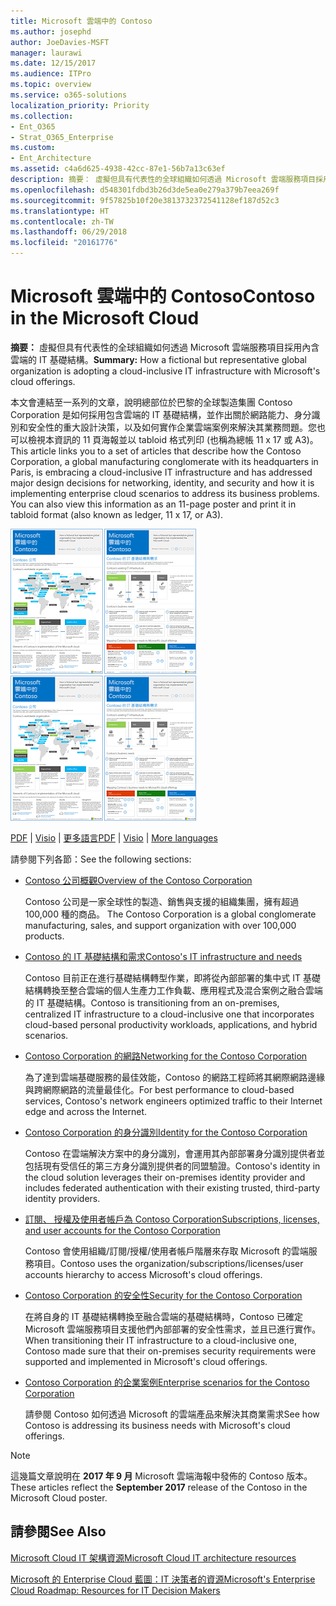 ```yaml
---
title: Microsoft 雲端中的 Contoso
ms.author: josephd
author: JoeDavies-MSFT
manager: laurawi
ms.date: 12/15/2017
ms.audience: ITPro
ms.topic: overview
ms.service: o365-solutions
localization_priority: Priority
ms.collection:
- Ent_O365
- Strat_O365_Enterprise
ms.custom:
- Ent_Architecture
ms.assetid: c4a6d625-4938-42cc-87e1-56b7a13c63ef
description: 摘要： 虛擬但具有代表性的全球組織如何透過 Microsoft 雲端服務項目採用內含雲端的 IT 基礎結構。
ms.openlocfilehash: d548301fdbd3b26d3de5ea0e279a379b7eea269f
ms.sourcegitcommit: 9f57825b10f20e3813732372541128ef187d52c3
ms.translationtype: HT
ms.contentlocale: zh-TW
ms.lasthandoff: 06/29/2018
ms.locfileid: "20161776"
---
```

# <a name="contoso-in-the-microsoft-cloud"></a><span data-ttu-id="7bac8-103">Microsoft 雲端中的 Contoso</span><span class="sxs-lookup"><span data-stu-id="7bac8-103">Contoso in the Microsoft Cloud</span></span>

 <span data-ttu-id="7bac8-104">**摘要：** 虛擬但具有代表性的全球組織如何透過 Microsoft 雲端服務項目採用內含雲端的 IT 基礎結構。</span><span class="sxs-lookup"><span data-stu-id="7bac8-104">**Summary:** How a fictional but representative global organization is adopting a cloud-inclusive IT infrastructure with Microsoft's cloud offerings.</span></span>
  
<span data-ttu-id="7bac8-p101">本文會連結至一系列的文章，說明總部位於巴黎的全球製造集團 Contoso Corporation 是如何採用包含雲端的 IT 基礎結構，並作出關於網路能力、身分識別和安全性的重大設計決策，以及如何實作企業雲端案例來解決其業務問題。您也可以檢視本資訊的 11 頁海報並以 tabloid 格式列印 (也稱為總帳 11 x 17 或 A3)。</span><span class="sxs-lookup"><span data-stu-id="7bac8-p101">This article links you to a set of articles that describe how the Contoso Corporation, a global manufacturing conglomerate with its headquarters in Paris, is embracing a cloud-inclusive IT infrastructure and has addressed major design decisions for networking, identity, and security and how it is implementing enterprise cloud scenarios to address its business problems. You can also view this information as an 11-page poster and print it in tabloid format (also known as ledger, 11 x 17, or A3).</span></span>
  
<span data-ttu-id="7bac8-107">[![Microsoft 雲端海報中 Contoso 的縮圖影像。](images/Contoso_Poster/Thumbnail.png)](https://www.microsoft.com/download/details.aspx?id=54427)</span><span class="sxs-lookup"><span data-stu-id="7bac8-107">[![Thumb image of the Contoso in the Microsoft Cloud poster.](images/Contoso_Poster/Thumbnail.png)](https://www.microsoft.com/download/details.aspx?id=54427)</span></span>
  
<span data-ttu-id="7bac8-108">[PDF](https://go.microsoft.com/fwlink/p/?linkid=842085)  | [Visio](https://go.microsoft.com/fwlink/p/?linkid=842086)  | [更多語言](https://www.microsoft.com/download/details.aspx?id=54427)</span><span class="sxs-lookup"><span data-stu-id="7bac8-108">[PDF](https://go.microsoft.com/fwlink/p/?linkid=842085)  | [Visio](https://go.microsoft.com/fwlink/p/?linkid=842086)  | [More languages](https://www.microsoft.com/download/details.aspx?id=54427)</span></span>
  
<span data-ttu-id="7bac8-109">請參閱下列各節：</span><span class="sxs-lookup"><span data-stu-id="7bac8-109">See the following sections:</span></span>
  
- [<span data-ttu-id="7bac8-110">Contoso 公司概觀</span><span class="sxs-lookup"><span data-stu-id="7bac8-110">Overview of the Contoso Corporation</span></span>](overview-of-the-contoso-corporation.md)
    
    <span data-ttu-id="7bac8-111">Contoso 公司是一家全球性的製造、銷售與支援的組織集團，擁有超過 100,000 種的商品。 </span><span class="sxs-lookup"><span data-stu-id="7bac8-111">The Contoso Corporation is a global conglomerate manufacturing, sales, and support organization with over 100,000 products.</span></span>
    
- [<span data-ttu-id="7bac8-112">Contoso 的 IT 基礎結構和需求</span><span class="sxs-lookup"><span data-stu-id="7bac8-112">Contoso's IT infrastructure and needs</span></span>](contoso-it-infrastructure-and-needs.md)
    
    <span data-ttu-id="7bac8-113">Contoso 目前正在進行基礎結構轉型作業，即將從內部部署的集中式 IT 基礎結構轉換至整合雲端的個人生產力工作負載、應用程式及混合案例之融合雲端的 IT 基礎結構。</span><span class="sxs-lookup"><span data-stu-id="7bac8-113">Contoso is transitioning from an on-premises, centralized IT infrastructure to a cloud-inclusive one that incorporates cloud-based personal productivity workloads, applications, and hybrid scenarios.</span></span>
    
- [<span data-ttu-id="7bac8-114">Contoso Corporation 的網路</span><span class="sxs-lookup"><span data-stu-id="7bac8-114">Networking for the Contoso Corporation</span></span>](networking-for-the-contoso-corporation.md)
    
    <span data-ttu-id="7bac8-115">為了達到雲端基礎服務的最佳效能，Contoso 的網路工程師將其網際網路邊緣與跨網際網路的流量最佳化。</span><span class="sxs-lookup"><span data-stu-id="7bac8-115">For best performance to cloud-based services, Contoso's network engineers optimized traffic to their Internet edge and across the Internet.</span></span>
    
- [<span data-ttu-id="7bac8-116">Contoso Corporation 的身分識別</span><span class="sxs-lookup"><span data-stu-id="7bac8-116">Identity for the Contoso Corporation</span></span>](identity-for-the-contoso-corporation.md)
    
    <span data-ttu-id="7bac8-117">Contoso 在雲端解決方案中的身分識別，會運用其內部部署身分識別提供者並包括現有受信任的第三方身分識別提供者的同盟驗證。</span><span class="sxs-lookup"><span data-stu-id="7bac8-117">Contoso's identity in the cloud solution leverages their on-premises identity provider and includes federated authentication with their existing trusted, third-party identity providers.</span></span>
    
- [<span data-ttu-id="7bac8-118">訂閱、 授權及使用者帳戶為 Contoso Corporation</span><span class="sxs-lookup"><span data-stu-id="7bac8-118">Subscriptions, licenses, and user accounts for the Contoso Corporation</span></span>](subscriptions-licenses-and-user-accounts-for-the-contoso-corporation.md)
    
    <span data-ttu-id="7bac8-119">Contoso 會使用組織/訂閱/授權/使用者帳戶階層來存取 Microsoft 的雲端服務項目。</span><span class="sxs-lookup"><span data-stu-id="7bac8-119">Contoso uses the organization/subscriptions/licenses/user accounts hierarchy to access Microsoft's cloud offerings.</span></span>
    
- [<span data-ttu-id="7bac8-120">Contoso Corporation 的安全性</span><span class="sxs-lookup"><span data-stu-id="7bac8-120">Security for the Contoso Corporation</span></span>](security-for-the-contoso-corporation.md)
    
    <span data-ttu-id="7bac8-121">在將自身的 IT 基礎結構轉換至融合雲端的基礎結構時，Contoso 已確定 Microsoft 雲端服務項目支援他們內部部署的安全性需求，並且已進行實作。</span><span class="sxs-lookup"><span data-stu-id="7bac8-121">When transitioning their IT infrastructure to a cloud-inclusive one, Contoso made sure that their on-premises security requirements were supported and implemented in Microsoft's cloud offerings.</span></span>
    
- [<span data-ttu-id="7bac8-122">Contoso Corporation 的企業案例</span><span class="sxs-lookup"><span data-stu-id="7bac8-122">Enterprise scenarios for the Contoso Corporation</span></span>](enterprise-scenarios-for-the-contoso-corporation.md)
    
    <span data-ttu-id="7bac8-123">請參閱 Contoso 如何透過 Microsoft 的雲端產品來解決其商業需求</span><span class="sxs-lookup"><span data-stu-id="7bac8-123">See how Contoso is addressing its business needs with Microsoft's cloud offerings.</span></span>
    
> [!NOTE]
> <span data-ttu-id="7bac8-124">這幾篇文章說明在 **2017 年 9 月** Microsoft 雲端海報中發佈的 Contoso 版本。</span><span class="sxs-lookup"><span data-stu-id="7bac8-124">These articles reflect the **September 2017** release of the Contoso in the Microsoft Cloud poster.</span></span>
  
## <a name="see-also"></a><span data-ttu-id="7bac8-125">請參閱</span><span class="sxs-lookup"><span data-stu-id="7bac8-125">See Also</span></span>

[<span data-ttu-id="7bac8-126">Microsoft Cloud IT 架構資源</span><span class="sxs-lookup"><span data-stu-id="7bac8-126">Microsoft Cloud IT architecture resources</span></span>](microsoft-cloud-it-architecture-resources.md)

[<span data-ttu-id="7bac8-127">Microsoft 的 Enterprise Cloud 藍圖：IT 決策者的資源</span><span class="sxs-lookup"><span data-stu-id="7bac8-127">Microsoft's Enterprise Cloud Roadmap: Resources for IT Decision Makers</span></span>](https://sway.com/FJ2xsyWtkJc2taRD)



